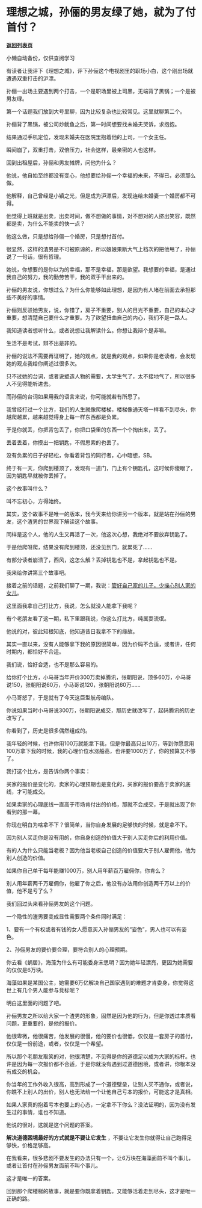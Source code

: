 # 理想之城，孙俪的男友绿了她，就为了付首付？

[**返回列表页**](/gzh/记忆承载3)

小懒自动备份，仅供查阅学习

有读者让我评下《理想之城》，评下孙俪这个电视剧里的职场小白，这个刚出场就遭遇双重打击的沪漂。  

  

孙俪一出场主要遇到两个打击，一个是职场里被上司黑，无端背了黑锅；一个是被男友绿。  

  

第一个话题我们放到大号里聊，因为比较复杂也比较常见。这里就聊第二个。

  

孙俪背了黑锅，被公司炒鱿鱼之后，第一时间想要找未婚夫哭诉，求抱抱。  

  

结果通过手机定位，发现未婚夫在医院里抱着他的上司，一个女主任。

  

瞬间崩了，双重打击，双倍压力，社会这样，最亲密的人也这样。  

  

回到出租屋后，孙俪和男友摊牌，问他为什么？

  

他说，他自始至终都没有变心，他想要给孙俪一个幸福的未来，不得已，必须那么做。  

  

他解释，自己曾经是小镇之光，但是成为沪漂后，发现连给未婚妻一个婚房都不可得。

  

他觉得上班就是出卖，出卖时间，做不想做的事情，对不想对的人挤出笑容，既然都是卖，为什么不能卖的快一点？  

  

他这么做，只是想给孙俪一个婚房，只是想付首付。  

  

很显然，这样的渣男是不可被原谅的，所以娘娘果断大气上档次的把他甩了，孙俪说了一句话，很有哲理。  

  

她说，你想要的是你以为的幸福，那不是幸福，那是欲望。我想要的幸福，是通过我自己的努力，我的勤劳苦干，我的双手干出来的。

  

孙俪的男友说，你想过么？为什么你能够如此理想，是因为有人堵在前面去承担那些不美好的事情。

  

孙俪则反驳她男友，说，你错了，房子不重要，别人的目光不重要，自己的本心才重要，想清楚自己要什么才重要。为了欲望扭曲自己的内心，我们不是一路人。  

  

我知道读者想听什么，或者说想让我解读什么。你想让我辩个是非嘛。

  

生活不是考试，辩不出是非的。  

  

孙俪的说法不需要再证明了，她的观点，就是我的观点，如果你是老读者，会发现她的观点我给你阐述过很多次。  

  

只不过她的台词，或者说塑造人物的需要，太学生气了，太不接地气了，所以很多人不见得能听进去。  

  

而孙俪的台词如果用我的语言来说，你可能就若有所思了。  

  

我曾经打过一个比方，我们的人生就像爬楼梯，楼梯像通天塔一样看不到尽头，你越爬越累，越来越觉得身上每一样东西都是负累。  

  

于是你就丢，你把背包丢了，你把口袋里的东西一个个掏出来，丢了。

  

丢着丢着，你摸出一把钥匙，不假思索的也丢了。

  

没有负累的日子好轻松，你看着背包的同行者，心中暗想，SB。  

  

终于有一天，你爬到楼顶了，发现有一道门，门上有个钥匙孔，这时候你傻眼了，因为钥匙早就被你丢掉了。  

  

这个故事叫什么？  

  

叫不忘初心，方得始终。

  

其实，这个故事不是唯一的版本，我今天来给你讲另一个版本，就是站在孙俪的男友，这个渣男的世界观下解读这个故事。  

  

同样是这个人，他的人生又再活了一次，他这次心想，我绝对不要放弃钥匙了。  

  

于是他爬呀爬，结果没有爬到楼顶，还没见到门，就累死了......

  

有部分读者崩溃了，西风，这怎么解？丢掉钥匙也不是，拿起钥匙也不是。

  

我来给你讲第三个故事吧。  

  

接着之前的话题，之前我们聊了一期，我说：[管好自己家的儿子，少操心别人家的女儿](http://mp.weixin.qq.com/s?__biz=MzU3NDc5Nzc0NQ==&mid=2247506065&idx=1&sn=81c745d2fac958954df6ed4d40b3aaa5&chksm=fd2e7a4fca59f35937e7fccf5c82e5b96e445c351e3d0dc11656afd1dd0bdd5bd634cd8587e8&scene=21#wechat_redirect)。

  

这里面我拿自己打比方，我说，怎么就没人能拿下我呢？  

  

有个老朋友看了这一期，私下里跟我说，你这么打比方，纯属耍流氓。  

  

他说的对，彼此知根知底，他知道昔日我拿不下的缘故。  

  

其实一直以来，没有人能够拿下我的原因很简单，因为价码不合适，或者讲，任何时期内，都恰好不合适。  

  

我们说，恰好合适，也不是那么容易的。  

  

给你打个比方，小马哥当年开价300万卖掉腾讯，张朝阳说，顶多60万，小马哥说150，张朝阳说60万，小马哥说120，张朝阳说60万......  

  

小马哥怒了，于是就有了今天这巨型航母编队。  

  

你说如果当时小马哥说300万，张朝阳说成交，那历史就改写了，起码腾讯的历史改写了。  

  

你看到了，历史是很多偶然组成的。  

  

我年轻的时候，也许你用100万就能拿下我，但是你最高只出10万，等到你愿意用100万拿下我的时候，我的心理价位水涨船高，也许要1000万了，你的预算又不够了。  

  

我打这个比方，是告诉你两个事实：

  

买家的报价是变化的，卖家的心理预期也是变化的，买家的报价要高于卖家的底线，才可能成交。

  

如果卖家的心理底线一直高于市场肯付出的价格，那就不会成交，于是就出现了你看到的那一幕。

  

你现在明白为啥拿不下？很简单，当你自身发展的足够快的时候，就是拿不下。  

  

因为别人买走你是没有用的，你自身创造的价值大于别人买走你后的利用价值。

  

有的人为什么只能当老板？因为他当老板自己创造的价值要大于别人雇佣他，他为别人创造的价值。

  

如果你自己单干每年能赚1000万，别人用年薪百万雇佣你，你肯么？  

  

别人用年薪两千万雇佣你，他雇了你之后，他没有办法用你创造两千万以上的价值，他不是亏了么？

  

我们回过头来看孙俪男友的这个问题。  

  

一个隐性的渣男要变成显性需要两个条件同时满足：  

  

1、要有一个有权或者有钱的女人愿意买入孙俪男友的“姿色”，男人也可以有姿色。

2、孙俪男友的要价要合理，要符合别人的心理预期。

  

你去看《蜗居》，海藻为什么有可能委身宋思明？因为她年轻漂亮，更因为她需要的仅仅是6万块。  

  

海藻如果是某国公主，她需要6万亿解决自己国家遇到的难题才肯委身，你觉得这世上有几个男人能参与竞标呢？  

  

明白这里面的问题了吧。  

  

孙俪男友之所以给大家一个渣男的形象，固然是因为他的行为，但是你透过本质看问题，更重要的，是他的报价。  

  

他很卑微，他很痛苦，他发展的很慢，他的要价也很低，仅仅是一套房子的首付，仅仅是一份前途，或者，仅仅是一个希望。  

  

所以那个老朋友取笑的对，他很清楚，不见得是你的道德足以成为大家的标杆。也许是因为每一次报价都不合适，于是你就没有遇到过道德困境，或者讲，你根本没有成交的机会。  

  

你当年的工作外收入很高，高到形成了一个道德壁垒，让别人买不通你，或者说，你瞧不上别人的出价，别人也无法给一个让他自己亏本的报价，可能这才是真相。  

  

如果人家真的抱着亏本也要上的心态，一定拿不下你么？没法证明的，因为没有发生过的事情，谁也不知道。  

  

他说的很对，这就是这个问题的答案。  

  

 **解决道德困境最好的方式就是不要让它发生** ，不要让它发生你就得让自己跑得足够快，价格足够高。  

  

在我看来，很多悲剧不要发生的办法只有一个，让6万块在海藻面前不叫个事儿，或者让首付在孙俪男友面前不叫个事儿。  

  

这才是唯一的答案。  

  

回到那个爬楼梯的故事，就是要你既拿着钥匙，又能够活着走到尽头，这才是唯一正确的路。


